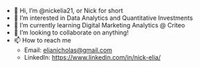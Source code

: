- 👋 Hi, I’m @nickelia21, or Nick for short
- 👀 I’m interested in Data Analytics and Quantitative Investments
- 🌱 I’m currently learning Digital Marketing Analytics @ Criteo
- 💞️ I’m looking to collaborate on anything!
- 📫 How to reach me
  - Email: elianicholas@gmail.com
  - LinkedIn: <https://www.linkedin.com/in/nick-elia/>

<!---
nickelia21/nickelia21 is a ✨ special ✨ repository because its `README.md` (this file) appears on your GitHub profile.
You can click the Preview link to take a look at your changes.
--->
